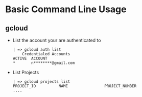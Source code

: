 # Basic Command Line Usage

## gcloud

* List the account your are authenticated to
  ```
  | => gcloud auth list
      Credentialed Accounts
  ACTIVE  ACCOUNT
  *       n********@gmail.com
  ```

* List Projects
  ```
  | => gcloud projects list
  PROJECT_ID          NAME                PROJECT_NUMBER
  ....
  ```
